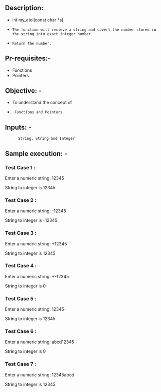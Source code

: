 ## Description:

* int my_atoi(const char *s)
*     The function will recieve a string and covert the number stored in the string into exact integer number.
*     Return the number.
## Pr-requisites:-
* Functions
* Pointers
## Objective: -

* To understand the concept of
*      Functions and Pointers
## Inputs: -
          String, String and Integer

## Sample execution: -
### Test Case 1 :
Enter a numeric string: 12345

String to integer is 12345

### Test Case 2 :
Enter a numeric string: -12345

String to integer is -12345

### Test Case 3 :
Enter a numeric string: +12345

String to integer is 12345

### Test Case 4 :
Enter a numeric string: +-12345

String to integer is 0

### Test Case 5 :
Enter a numeric string: 12345-

String to integer is 12345

### Test Case 6 :
Enter a numeric string: abcd12345

String to integer is 0

### Test Case 7 :
Enter a numeric string: 12345abcd

String to integer is 12345



